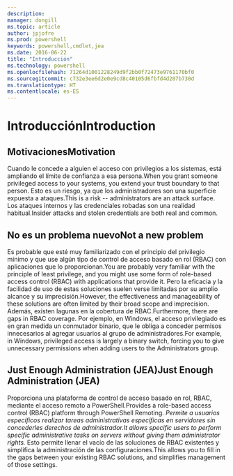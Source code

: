 ```yaml
---
description: 
manager: dongill
ms.topic: article
author: jpjofre
ms.prod: powershell
keywords: powershell,cmdlet,jea
ms.date: 2016-06-22
title: "Introducción"
ms.technology: powershell
ms.openlocfilehash: 71264d1001228249d9f2bb0f72473e9761170bf0
ms.sourcegitcommit: c732e3ee6d2e0e9cd8c40105d6fbfd4d207b730d
ms.translationtype: HT
ms.contentlocale: es-ES
---
```

# <a name="introduction"></a><span data-ttu-id="161ca-103">Introducción</span><span class="sxs-lookup"><span data-stu-id="161ca-103">Introduction</span></span>

##  <a name="motivation"></a><span data-ttu-id="161ca-104">**Motivaciones**</span><span class="sxs-lookup"><span data-stu-id="161ca-104">**Motivation**</span></span>  
<span data-ttu-id="161ca-105">Cuando le concede a alguien el acceso con privilegios a los sistemas, está ampliando el límite de confianza a esa persona.</span><span class="sxs-lookup"><span data-stu-id="161ca-105">When you grant someone privileged access to your systems, you extend your trust boundary to that person.</span></span>
<span data-ttu-id="161ca-106">Esto es un riesgo, ya que los administradores son una superficie expuesta a ataques.</span><span class="sxs-lookup"><span data-stu-id="161ca-106">This is a risk -- administrators are an attack surface.</span></span>
<span data-ttu-id="161ca-107">Los ataques internos y las credenciales robadas son una realidad habitual.</span><span class="sxs-lookup"><span data-stu-id="161ca-107">Insider attacks and stolen credentials are both real and common.</span></span>

##  <a name="not-a-new-problem"></a><span data-ttu-id="161ca-108">**No es un problema nuevo**</span><span class="sxs-lookup"><span data-stu-id="161ca-108">**Not a new problem**</span></span>  
<span data-ttu-id="161ca-109">Es probable que esté muy familiarizado con el principio del privilegio mínimo y que use algún tipo de control de acceso basado en rol (RBAC) con aplicaciones que lo proporcionan.</span><span class="sxs-lookup"><span data-stu-id="161ca-109">You are probably very familiar with the principle of least privilege, and you might use some form of role-based access control (RBAC) with applications that provide it.</span></span>
<span data-ttu-id="161ca-110">Pero la eficacia y la facilidad de uso de estas soluciones suelen verse limitadas por su amplio alcance y su imprecisión.</span><span class="sxs-lookup"><span data-stu-id="161ca-110">However, the effectiveness and manageability of these solutions are often limited by their broad scope and imprecision.</span></span>
<span data-ttu-id="161ca-111">Además, existen lagunas en la cobertura de RBAC.</span><span class="sxs-lookup"><span data-stu-id="161ca-111">Furthermore, there are gaps in RBAC coverage.</span></span>
<span data-ttu-id="161ca-112">Por ejemplo, en Windows, el acceso privilegiado es en gran medida un conmutador binario, que le obliga a conceder permisos innecesarios al agregar usuarios al grupo de administradores.</span><span class="sxs-lookup"><span data-stu-id="161ca-112">For example, in Windows, privileged access is largely a binary switch, forcing you to give unnecessary permissions when adding users to the Administrators group.</span></span>

##  <a name="just-enough-administration-jea"></a><span data-ttu-id="161ca-113">**Just Enough Administration (JEA)**</span><span class="sxs-lookup"><span data-stu-id="161ca-113">**Just Enough Administration (JEA)**</span></span> 
<span data-ttu-id="161ca-114">Proporciona una plataforma de control de acceso basado en rol, RBAC, mediante el acceso remoto a PowerShell.</span><span class="sxs-lookup"><span data-stu-id="161ca-114">Provides a role-based access control (RBAC) platform through PowerShell Remoting.</span></span>
<span data-ttu-id="161ca-115">*Permite a usuarios específicos realizar tareas administrativas específicas en servidores sin concederles derechos de administrador.*</span><span class="sxs-lookup"><span data-stu-id="161ca-115">*It allows specific users to perform specific administrative tasks on servers without giving them administrator rights.*</span></span>
<span data-ttu-id="161ca-116">Esto permite llenar el vacío de las soluciones de RBAC existentes y simplifica la administración de las configuraciones.</span><span class="sxs-lookup"><span data-stu-id="161ca-116">This allows you to fill in the gaps between your existing RBAC solutions, and simplifies management of those settings.</span></span>

